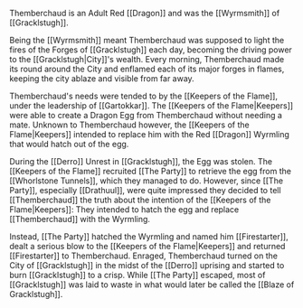 Themberchaud is an Adult Red [[Dragon]] and was the [[Wyrmsmith]] of [[Gracklstugh]].

Being the [[Wyrmsmith]] meant Themberchaud was supposed to light the fires of the Forges of [[Gracklstugh]] each day, becoming the driving power to the [[Gracklstugh|City]]'s wealth. Every morning, Themberchaud made its round around the City and enflamed each of its major forges in flames, keeping the city ablaze and visible from far away.

Themberchaud's needs were tended to by the [[Keepers of the Flame]], under the leadership of [[Gartokkar]]. The [[Keepers of the Flame|Keepers]] were able to create a Dragon Egg from Themberchaud without needing a mate. Unknown to Themberchaud however, the [[Keepers of the Flame|Keepers]] intended to replace him with the Red [[Dragon]] Wyrmling that would hatch out of the egg.

During the [[Derro]] Unrest in [[Gracklstugh]], the Egg was stolen. The [[Keepers of the Flame]] recruited [[The Party]] to retrieve the egg from the [[Whorlstone Tunnels]], which they managed to do. However, since [[The Party]], especially [[Drathuul]], were quite impressed they decided to tell [[Themberchaud]] the truth about the intention of the [[Keepers of the Flame|Keepers]]: They intended to hatch the egg and replace [[Themberchaud]] with the Wyrmling.

Instead, [[The Party]] hatched the Wyrmling and named him [[Firestarter]], dealt a serious blow to the [[Keepers of the Flame|Keepers]] and returned [[Firestarter]] to Themberchaud. Enraged, Themberchaud turned on the City of [[Gracklstugh]] in the midst of the [[Derro]] uprising and started to burn [[Gracklstugh]] to a crisp. While [[The Party]] escaped, most of [[Gracklstugh]] was laid to waste in what would later be called the [[Blaze of Gracklstugh]].